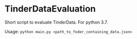 # TinderDataEvaluation
Short script to evaluate TinderData. 
For python 3.7.

Usage: ``python main.py <path_to_foder_containing_data.json>``
